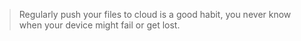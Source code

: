 > Regularly push your files to cloud is a good habit, you never know when your device might fail or get lost.
